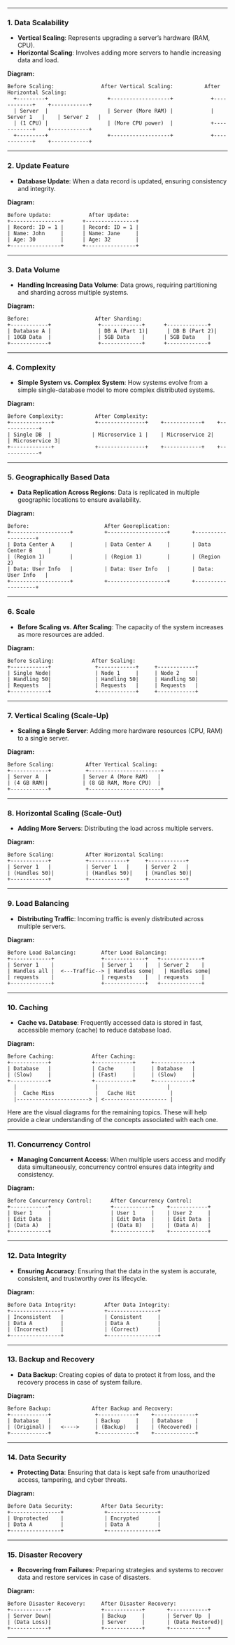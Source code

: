 
---

### **1. Data Scalability**
- **Vertical Scaling**: Represents upgrading a server’s hardware (RAM, CPU).
- **Horizontal Scaling**: Involves adding more servers to handle increasing data and load.

**Diagram:**

```
Before Scaling:               After Vertical Scaling:          After Horizontal Scaling:
  +---------+                   +-------------------+            +------------+    +------------+
  | Server  |                   | Server (More RAM) |            | Server 1   |    | Server 2   |
  | (1 CPU) |                   | (More CPU power)  |            +------------+    +------------+
  +---------+                   +-------------------+            +------------+    +------------+
```

---

### **2. Update Feature**
- **Database Update**: When a data record is updated, ensuring consistency and integrity.

**Diagram:**

```
Before Update:            After Update:
+----------------+      +----------------+
| Record: ID = 1 |      | Record: ID = 1 |
| Name: John     |      | Name: Jane     |
| Age: 30        |      | Age: 32        |
+----------------+      +----------------+
```

---

### **3. Data Volume**
- **Handling Increasing Data Volume**: Data grows, requiring partitioning and sharding across multiple systems.

**Diagram:**

```
Before:                     After Sharding:
+------------+               +-------------+      +-------------+
| Database A |               | DB A (Part 1)|      | DB B (Part 2)|
| 10GB Data  |               | 5GB Data    |      | 5GB Data    |
+------------+               +-------------+      +-------------+
```

---

### **4. Complexity**
- **Simple System vs. Complex System**: How systems evolve from a simple single-database model to more complex distributed systems.

**Diagram:**

```
Before Complexity:          After Complexity:
+-------------+             +---------------+    +------------+    +------------+
| Single DB  |             | Microservice 1 |    | Microservice 2|    | Microservice 3|
+-------------+             +---------------+    +------------+    +------------+
```

---

### **5. Geographically Based Data**
- **Data Replication Across Regions**: Data is replicated in multiple geographic locations to ensure availability.

**Diagram:**

```
Before:                        After Georeplication:
+-------------------+          +-------------------+       +-------------------+
| Data Center A     |          | Data Center A     |       | Data Center B     |
| (Region 1)        |          | (Region 1)        |       | (Region 2)        |
| Data: User Info   |          | Data: User Info   |       | Data: User Info   |
+-------------------+          +-------------------+       +-------------------+
```

---

### **6. Scale**
- **Before Scaling vs. After Scaling**: The capacity of the system increases as more resources are added.

**Diagram:**

```
Before Scaling:            After Scaling:
+------------+              +------------+     +------------+
| Single Node|              | Node 1     |     | Node 2     |
| Handling 50|              | Handling 50|     | Handling 50|
| Requests   |              | Requests   |     | Requests   |
+------------+              +------------+     +------------+
```

---

### **7. Vertical Scaling (Scale-Up)**
- **Scaling a Single Server**: Adding more hardware resources (CPU, RAM) to a single server.

**Diagram:**

```
Before Scaling:          After Vertical Scaling:
+------------+           +-----------------------+
| Server A  |           | Server A (More RAM)   |
| (4 GB RAM)|           | (8 GB RAM, More CPU)  |
+------------+           +-----------------------+
```

---

### **8. Horizontal Scaling (Scale-Out)**
- **Adding More Servers**: Distributing the load across multiple servers.

**Diagram:**

```
Before Scaling:          After Horizontal Scaling:
+------------+           +------------+     +------------+
| Server 1   |           | Server 1   |     | Server 2   |
| (Handles 50)|          | (Handles 50)|    | (Handles 50)|
+------------+           +------------+     +------------+
```

---

### **9. Load Balancing**
- **Distributing Traffic**: Incoming traffic is evenly distributed across multiple servers.

**Diagram:**

```
Before Load Balancing:        After Load Balancing:
+-------------+               +-------------+   +-------------+
| Server 1    |               | Server 1    |   | Server 2    |
| Handles all |  <---Traffic--> | Handles some|   | Handles some|
| requests    |               | requests    |   | requests    |
+-------------+               +-------------+   +-------------+
```

---

### **10. Caching**
- **Cache vs. Database**: Frequently accessed data is stored in fast, accessible memory (cache) to reduce database load.

**Diagram:**

```
Before Caching:            After Caching:
+------------+             +------------+     +------------+
| Database   |             | Cache      |     | Database   |
| (Slow)     |             | (Fast)     |     | (Slow)     |
+------------+             +------------+     +------------+
  |                         |                      |
  |  Cache Miss             |   Cache Hit           |
  |-----------------------> | <-------------------- |
```
Here are the visual diagrams for the remaining topics. These will help provide a clear understanding of the concepts associated with each one.

---

### **11. Concurrency Control**
- **Managing Concurrent Access**: When multiple users access and modify data simultaneously, concurrency control ensures data integrity and consistency.

**Diagram:**

```
Before Concurrency Control:      After Concurrency Control:
+------------+                   +------------+    +------------+
| User 1     |                   | User 1     |    | User 2     |
| Edit Data  |                   | Edit Data  |    | Edit Data  |
| (Data A)   |                   | (Data B)   |    | (Data A)   |
+------------+                   +------------+    +------------+
```

---

### **12. Data Integrity**
- **Ensuring Accuracy**: Ensuring that the data in the system is accurate, consistent, and trustworthy over its lifecycle.

**Diagram:**

```
Before Data Integrity:         After Data Integrity:
+----------------+             +----------------+
| Inconsistent   |             | Consistent     |
| Data A         |             | Data A         |
| (Incorrect)    |             | (Correct)      |
+----------------+             +----------------+
```

---

### **13. Backup and Recovery**
- **Data Backup**: Creating copies of data to protect it from loss, and the recovery process in case of system failure.

**Diagram:**

```
Before Backup:             After Backup and Recovery:
+------------+              +------------+    +-------------+
| Database   |              | Backup     |    | Database    |
| (Original) |   <---->     | (Backup)   |    | (Recovered) |
+------------+              +------------+    +-------------+
```

---

### **14. Data Security**
- **Protecting Data**: Ensuring that data is kept safe from unauthorized access, tampering, and cyber threats.

**Diagram:**

```
Before Data Security:         After Data Security:
+----------------+             +----------------+
| Unprotected    |             | Encrypted      |
| Data A         |             | Data A         |
+----------------+             +----------------+
```

---

### **15. Disaster Recovery**
- **Recovering from Failures**: Preparing strategies and systems to recover data and restore services in case of disasters.

**Diagram:**

```
Before Disaster Recovery:     After Disaster Recovery:
+------------+                +------------+       +------------+
| Server Down|                | Backup     |       | Server Up  |
| (Data Loss)|                | Server     |       | (Data Restored)|
+------------+                +------------+       +------------+
```

---
